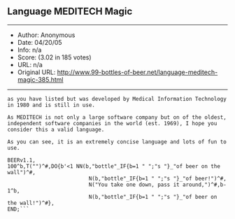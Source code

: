 
## Language MEDITECH Magic ##
---
- Author: Anonymous
- Date: 04/20/05
- Info: n/a
- Score:  (3.02 in 185 votes)
- URL: n/a
- Original URL: http://www.99-bottles-of-beer.net/language-meditech-magic-385.html
---

```This program is written in MEDITECH Magic.  This is NOT the same Magic 
as you have listed but was developed by Medical Information Technology 
in 1980 and is still in use.  

As MEDITECH is not only a large software company but on of the oldest, 
independent software companies in the world (est. 1969), I hope you 
consider this a valid language.  

As you can see, it is an extremely concise language and lots of fun to use.

BEERv1.1,
100^b,T("")^#,DO{b'<1 NN(b,"bottle"_IF{b=1 " ";"s "}_"of beer on the wall")^#,
                          N(b,"bottle"_IF{b=1 " ";"s "}_"of beer!")^#,
                          N("You take one down, pass it around,")^#,b-1^b,
                          N(b,"bottle"_IF{b=1 " ";"s "}_"of beer on the wall!")^#},
END;```